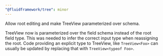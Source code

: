 ```yaml
---
"@fluidframework/tree": minor
---
```


Allow root editing and make TreeView parameterized over schema.

TreeView now is parameterized over the field schema instead of the root field type. This was needed to infer the correct input type when reassigning the root.
Code providing an explicit type to TreeView, like `TreeView<Foo>` can usually be updated by replacing that with `TreeView<typeof Foo>`.
